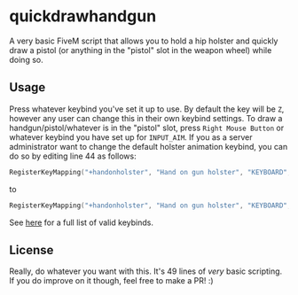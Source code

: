 # quickdrawhandgun
A very basic FiveM script that allows you to hold a hip holster and quickly draw a pistol (or anything in the "pistol" slot in the weapon wheel) while doing so.

## Usage
Press whatever keybind you've set it up to use. By default the key will be `Z`, however any user can change this in their own keybind settings. To draw a handgun/pistol/whatever is in the "pistol" slot, press `Right Mouse Button` or whatever keybind you have set up for `INPUT_AIM`. If you as a server administrator want to change the default holster animation keybind, you can do so by editing line 44 as follows: 

```lua
RegisterKeyMapping("+handonholster", "Hand on gun holster", "KEYBOARD", "Z")
```
to
```lua
RegisterKeyMapping("+handonholster", "Hand on gun holster", "KEYBOARD", "YOUR KEYBIND HERE")
```
See [here](https://docs.fivem.net/docs/game-references/input-mapper-parameter-ids/keyboard/) for a full list of valid keybinds.

## License
Really, do whatever you want with this. It's 49 lines of *very* basic scripting. If you do improve on it though, feel free to make a PR! :)
